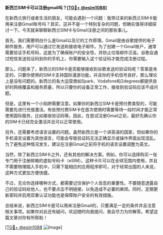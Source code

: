 **新西兰SIM卡可以注册gmail吗？[[TG💪+ @esim1088](https://t.me/s/esim1088)]**

在新西兰旅行或者生活的朋友，可能会遇到一个问题：我带过来的新西兰SIM卡能用来注册Gmail账号吗？其实，这并不是一个特别复杂的问题，但确实值得详细探讨一下。今天就来聊聊新西兰SIM卡与Gmail注册之间的那些事儿。

首先，我们需要明白什么是Gmail以及它的工作原理。Gmail是由谷歌提供的电子邮件服务，用户可以通过它发送和接收电子邮件。为了创建一个Gmail账户，通常需要验证手机号码，这是为了确保账户的安全性，并防止垃圾邮件泛滥。谷歌会通过短信发送验证码到你的手机上，你需要输入这个验证码才能完成注册过程。

那么，问题来了，新西兰的SIM卡是否能够接收到谷歌发送的验证码呢？答案是肯定的，只要你使用的SIM卡支持国际漫游功能，并且你的手机信号良好，那么理论上是没有问题的。新西兰的各大运营商如Spark、Vodafone和2degrees都提供良好的网络覆盖和服务质量，所以只要你的设备正常工作，接收到验证码应该不成问题。

但是，这里有一个小陷阱需要注意。如果你的新西兰SIM卡是预付费类型的，可能需要先进行充值激活。有些预付费SIM卡在首次使用时需要等待一段时间才能正常使用国际服务，比如接收验证码等。因此，在尝试注册Gmail之前，最好先确认你的SIM卡已经完全激活并且可以正常使用。

另外，还需要考虑语言设置的问题。虽然新西兰是一个讲英语的国家，但如果你的手机语言设置为其他语言，可能会导致验证码无法正确显示或操作界面出现混乱。为了避免这种情况发生，建议在注册Gmail之前将手机的语言设置调整为英文。

当然，除了新西兰SIM卡之外，还有其他的解决方案。例如，你可以选择购买一张专门用于注册邮箱的虚拟号码卡（eSIM）。这种卡片可以在全球范围内使用，并且不需要物理插入手机中，只需下载相应的应用程序即可。对于经常出国的人来说，这种方式更加方便快捷。

不过，无论你选择哪种方式，都需要记住保护个人信息的重要性。不要随意透露自己的验证码给他人，也不要点击不明链接，以免造成不必要的麻烦。同时，定期更新密码并启用双重认证功能也是保障账户安全的有效措施。

总结来说，新西兰SIM卡是可以用来注册Gmail的，只要满足一定的条件并且注意相关事项。如果你对此还有疑问，欢迎随时向我提问，我会尽力为你解答。希望这篇文章对你有所帮助！

[[TG💪+ @esim1088](https://t.me/s/esim1088) ![Image](https://i.postimg.cc/4NQfJmqS/Snipaste-2025-05-13-00-14-12.png)]